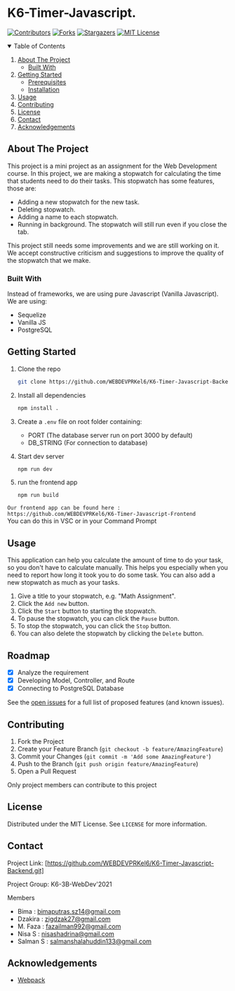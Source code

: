 <!-- PROJECT SHIELDS -->
# K6-Timer-Javascript. 

[![Contributors][contributors-shield]][contributors-url]
[![Forks][forks-shield]][forks-url]
[![Stargazers][stars-shield]][stars-url]
[![MIT License][license-shield]][license-url]

<!-- TABLE OF CONTENTS -->
<details open="open">
  <summary>Table of Contents</summary>
  <ol>
    <li>
      <a href="#about-the-project">About The Project</a>
      <ul>
        <li><a href="#built-with">Built With</a></li>
      </ul>
    </li>
    <li>
      <a href="#getting-started">Getting Started</a>
      <ul>
        <li><a href="#prerequisites">Prerequisites</a></li>
        <li><a href="#installation">Installation</a></li>
      </ul>
    </li>
    <li><a href="#usage">Usage</a></li>
    <li><a href="#contributing">Contributing</a></li>
    <li><a href="#license">License</a></li>
    <li><a href="#contact">Contact</a></li>
    <li><a href="#acknowledgements">Acknowledgements</a></li>
  </ol>
</details>



<!-- ABOUT THE PROJECT -->
## About The Project

This project is a mini project as an assignment for the Web Development course. In this project, we are making a stopwatch for calculating the time that students need to do their tasks. This stopwatch has some features, those are:

* Adding a new stopwatch for the new task.
* Deleting stopwatch.
* Adding a name to each stopwatch.
* Running in background. The stopwatch will still run even if you close the tab.

This project still needs some improvements and we are still working on it. We accept constructive criticism and suggestions to improve the quality of the stopwatch that we make.

### Built With

Instead of frameworks, we are using pure Javascript (Vanilla Javascript). 
We are using:
* Sequelize
* Vanilla JS
* PostgreSQL

<!-- GETTING STARTED -->
## Getting Started

1. Clone the repo
     ```sh
	git clone https://github.com/WEBDEVPRKel6/K6-Timer-Javascript-Backend.git
    ```
2. Install all dependencies
    ```sh
    npm install .
    ```
3. Create a `.env` file on root folder containing:
    - PORT (The database server run on port 3000 by default)
    - DB_STRING (For connection to database)
    
4. Start dev server
    ```sh
    npm run dev
    ```    
5. run the frontend app 
    ```sh
    npm run build
    ```
    
`Our frontend app can be found here : https://github.com/WEBDEVPRKel6/K6-Timer-Javascript-Frontend` </br>
You can do this in VSC or in your Command Prompt

<!-- USAGE EXAMPLES -->
## Usage

This application can help you calculate the amount of time to do your task, so you don't have to calculate manually. This helps you especially when you need to report how long it took you to do some task. You can also add a new stopwatch as much as your tasks.
1. Give a title to your stopwatch, e.g. "Math Assignment".
2. Click the `Add new` button.
3. Click the `Start` button to starting the stopwatch.
4. To pause the stopwatch, you can click the `Pause` button.
5. To stop the stopwatch, you can click the `Stop` button.
6. You can also delete the stopwatch by clicking the `Delete` button.

<!-- ROADMAP -->
## Roadmap
- [x] Analyze the requirement
- [x] Developing Model, Controller, and Route
- [x] Connecting to PostgreSQL Database

See the [open issues](https://github.com/WEBDEVPRKel6/K6-Timer-Javascript-Backend/issues) for a full list of proposed features (and known issues).


<!-- CONTRIBUTING -->
## Contributing

1. Fork the Project
2. Create your Feature Branch (`git checkout -b feature/AmazingFeature`)
3. Commit your Changes (`git commit -m 'Add some AmazingFeature'`)
4. Push to the Branch (`git push origin feature/AmazingFeature`)
5. Open a Pull Request

Only project members can contribute to this project

<!-- LICENSE -->
## License

Distributed under the MIT License. See `LICENSE` for more information.

<!-- CONTACT -->
## Contact

Project Link: [https://github.com/WEBDEVPRKel6/K6-Timer-Javascript-Backend.git]

Project Group: K6-3B-WebDev'2021

Members
* Bima      : bimaputras.sz14@gmail.com
* Dzakira   : zigdzak27@gmail.com
* M. Faza   : fazailman992@gmail.com
* Nisa S    : nisashadrina@gmail.com
* Salman S  : salmanshalahuddin133@gmail.com

<!-- ACKNOWLEDGEMENTS -->
## Acknowledgements
* [Webpack](https://webpack.js.org/)

<!-- MARKDOWN LINKS & IMAGES -->
<!-- https://www.markdownguide.org/basic-syntax/#reference-style-links -->
[contributors-shield]: https://img.shields.io/github/contributors/WEBDEVPRKel6/K6-Timer-Javascript.svg?style=for-the-badge
[contributors-url]: https://github.com/WEBDEVPRKel6/K6-Timer-Javascript/graphs/contributors
[forks-shield]: https://img.shields.io/github/forks/WEBDEVPRKel6/K6-Timer-Javascript.svg?style=for-the-badge
[forks-url]: https://github.com/WEBDEVPRKel6/K6-Timer-Javascript/network/members
[stars-shield]: https://img.shields.io/github/stars/WEBDEVPRKel6/K6-Timer-Javascript.svg?style=for-the-badge
[stars-url]: https://github.com/WEBDEVPRKel6/K6-Timer-Javascript/stargazers
[license-shield]: https://img.shields.io/github/license/WEBDEVPRKel6/K6-Timer-Javascript.svg?style=for-the-badge
[license-url]: https://github.com/WEBDEVPRKel6/K6-Timer-Javascript/blob/master/LICENSE.txt

